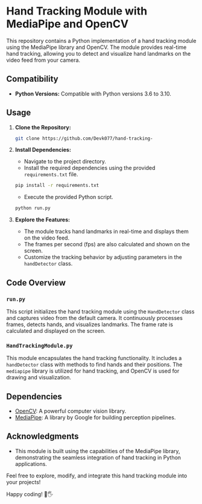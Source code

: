 # Hand Tracking Module with MediaPipe and OpenCV

This repository contains a Python implementation of a hand tracking module using the MediaPipe library and OpenCV. The module provides real-time hand tracking, allowing you to detect and visualize hand landmarks on the video feed from your camera.

## Compatibility

- **Python Versions:** Compatible with Python versions 3.6 to 3.10.

## Usage

1. **Clone the Repository:**
   ```bash
   git clone https://github.com/Devk077/hand-tracking-
   ```

2. **Install Dependencies:**
   - Navigate to the project directory.
   - Install the required dependencies using the provided `requirements.txt` file.
   ```bash
   pip install -r requirements.txt
   ```

   - Execute the provided Python script.
   ```bash
   python run.py
   ```

3. **Explore the Features:**
   - The module tracks hand landmarks in real-time and displays them on the video feed.
   - The frames per second (fps) are also calculated and shown on the screen.
   - Customize the tracking behavior by adjusting parameters in the `handDetector` class.

## Code Overview

### `run.py`

This script initializes the hand tracking module using the `HandDetector` class and captures video from the default camera. It continuously processes frames, detects hands, and visualizes landmarks. The frame rate is calculated and displayed on the screen.

### `HandTrackingModule.py`

This module encapsulates the hand tracking functionality. It includes a `handDetector` class with methods to find hands and their positions. The `mediapipe` library is utilized for hand tracking, and OpenCV is used for drawing and visualization.

## Dependencies

- [OpenCV](https://opencv.org/): A powerful computer vision library.
- [MediaPipe](https://mediapipe.dev/): A library by Google for building perception pipelines.

## Acknowledgments

- This module is built using the capabilities of the MediaPipe library, demonstrating the seamless integration of hand tracking in Python applications.

Feel free to explore, modify, and integrate this hand tracking module into your projects!

Happy coding! 🤖🖐️
